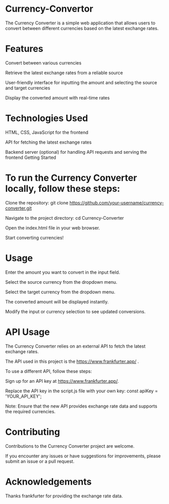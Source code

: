 # Currency-Convertor
The Currency Converter is a simple web application that allows users to convert between different currencies based on the latest exchange rates.

# Features
Convert between various currencies

Retrieve the latest exchange rates from a reliable source

User-friendly interface for inputting the amount and selecting the source and target currencies

Display the converted amount with real-time rates

# Technologies Used

HTML, CSS, JavaScript for the frontend

API for fetching the latest exchange rates

Backend server (optional) for handling API requests and serving the frontend
Getting Started

# To run the Currency Converter locally, follow these steps:

Clone the repository: git clone https://github.com/your-username/currency-converter.git

Navigate to the project directory: cd Currency-Converter

Open the index.html file in your web browser.

Start converting currencies!

# Usage

Enter the amount you want to convert in the input field.

Select the source currency from the dropdown menu.

Select the target currency from the dropdown menu.

The converted amount will be displayed instantly.

Modify the input or currency selection to see updated conversions.

# API Usage
The Currency Converter relies on an external API to fetch the latest exchange rates.

The API used in this project is the https://www.frankfurter.app/ . 

To use a different API, follow these steps:

Sign up for an API key at https://www.frankfurter.app/.

Replace the API key in the script.js file with your own key: const apiKey = 'YOUR_API_KEY';

Note: Ensure that the new API provides exchange rate data and supports the required currencies.

# Contributing
Contributions to the Currency Converter project are welcome.

If you encounter any issues or have suggestions for improvements, please submit an issue or a pull request.

# Acknowledgements
Thanks frankfurter for providing the exchange rate data.


